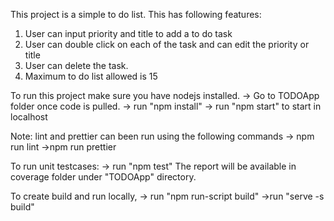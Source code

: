 This project is a simple to do list.
This has following features:

1. User can input priority and title to add a to do task
2. User can double click on each of the task and can edit the priority or title
3. User can delete the task.
4. Maximum to do list allowed is 15

To run this project make sure you have nodejs installed.
  -> Go to TODOApp folder once code is pulled. 
  -> run "npm install"
  -> run "npm start" to start in localhost
  
  Note: lint and prettier can been run using the following commands
  -> npm run lint
  ->npm run prettier
  
  To run unit testcases:
  -> run "npm test"
  The report will be available in coverage folder under "TODOApp" directory.
  
  To create build and run locally,
   -> run "npm run-script build"
   ->run "serve -s build"
  
